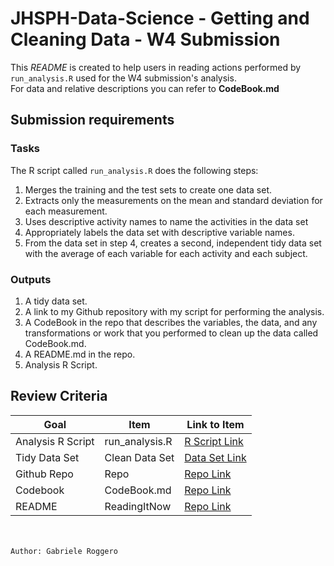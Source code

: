 # JHSPH-Data-Science - Getting and Cleaning Data - W4 Submission

This _README_ is created to help users in reading actions performed by `run_analysis.R` used for the W4 submission's analysis.
<br/>
For data and relative descriptions you can refer to **CodeBook.md**

## Submission requirements

### Tasks
The R script called `run_analysis.R` does the following steps:
1. Merges the training and the test sets to create one data set.
2. Extracts only the measurements on the mean and standard deviation for each measurement.
3. Uses descriptive activity names to name the activities in the data set
4. Appropriately labels the data set with descriptive variable names.
5. From the data set in step 4, creates a second, independent tidy data set with the average of each variable for each activity and each subject.

### Outputs
1. A tidy data set.
2. A link to my Github repository with my script for performing the analysis. 
3. A CodeBook in the repo that describes the variables, the data, and any transformations or work that you performed to clean up the data called CodeBook.md. 
4. A README.md in the repo.
5. Analysis R Script.

## Review Criteria
Goal | Item | Link to Item
--- | --- | ---
Analysis R Script |  run_analysis.R |  [R Script Link](https://github.com/KingRoger19/JHSPH-Data-Science/blob/master/source/W4-Exam/run_analysis.R "run_analysis.R")
Tidy Data Set |  Clean Data Set |  [Data Set Link](https://github.com/KingRoger19/JHSPH-Data-Science/blob/master/data/W4-Exam/output/tidyData.txt "tidyData.txt")
Github Repo | Repo |  [Repo Link](https://github.com/KingRoger19/JHSPH-Data-Science/blob/master/source/W4-Exam/ "Click to go to Repo")
Codebook | CodeBook.md |  [Repo Link](https://github.com/KingRoger19/JHSPH-Data-Science/blob/master/source/W4-Exam/CodeBook.md "CodeBook.md")
README | ReadingItNow |  [Repo Link](https://github.com/KingRoger19/JHSPH-Data-Science/blob/master/source/W4-Exam/README.md "README.md")


<br/><br/>
`Author: Gabriele Roggero`